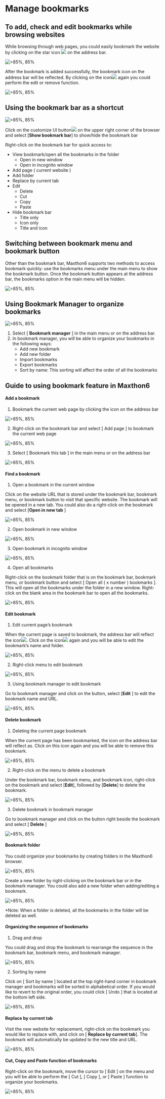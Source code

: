 # Manage bookmarks

## To add, check and edit bookmarks while browsing websites

While browsing through web pages, you could easily bookmark the website by clicking on the star icon ![](zh/images/07-1.png) on the address bar.

![](images/07-00.gif "=85%, 85%")

After the bookmark is added successfully, the bookmark icon on the address bar will be reflected. By clicking on the icon![](zh/images/07-2.png) again you could perform the edit or remove function.

![](images/07-01.gif "=85%, 85%")

## Using the bookmark bar as a shortcut

![](images/07-02.gif "=85%, 85%")

Click on the customize UI button![](zh/images/00-5.png) on the upper right corner of the browser and select [**Show bookmark bar**] to show/hide the bookmark bar

Right-click on the bookmark bar for quick access to:

- View bookmark/open all the bookmarks in the folder
  - Open in new window
  - Open in incognito window
- Add page ( current website )
- Add folder
- Replace by current tab
- Edit
  - Delete
  - Cut
  - Copy
  - Paste
- Hide bookmark bar
  - Title only
  - Icon only
  - Title and icon

## Switching between bookmark menu and bookmark button

Other than the bookmark bar, Maxthon6 supports two methods to access bookmark quickly: use the bookmarks menu under the main menu to show the bookmark button. Once the bookmark button appears at the address bar, the bookmarks option in the main menu will be hidden.

![](images/07-03.gif "=85%, 85%")

## Using Bookmark Manager to organize bookmarks

![](images/07-05.png "=85%, 85%")

1. Select [ **Bookmark manager** ] in the main menu or on the address bar.
2. In bookmark manager, you will be able to organize your bookmarks in the following ways:
   - Add new bookmark
   - Add new folder
   - Import bookmarks
   - Export bookmarks
   - Sort by name: This sorting will affect the order of all the bookmarks

## Guide to using bookmark feature in Maxthon6

#### Add a bookmark

1. Bookmark the current web page by clicking the icon on the address bar

![](images/07-06.png "=85%, 85%")

2. Right-click on the bookmark bar and select [ Add page ] to bookmark the current web page

![](images/07-07.png "=85%, 85%")

3. Select [ Bookmark this tab ] in the main menu or on the address bar

![](images/07-08.png "=85%, 85%")

#### Find a bookmark

1. Open a bookmark in the current window

Click on the website URL that is stored under the bookmark bar, bookmark menu, or bookmark button to visit that specific website. The bookmark will be opened in a new tab. You could also do a right-click on the bookmark and select [**Open in new tab** ]

![](images/07-09.gif "=85%, 85%")

2. Open bookmark in new window

![](images/07-10.png "=85%, 85%")

3. Open bookmark in incognito window

![](images/07-11.png "=85%, 85%")

4. Open all bookmarks

Right-click on the bookmark folder that is on the bookmark bar, bookmark menu, or bookmark button and select [ Open all ( x number ) bookmarks ]. This will open all the bookmarks under the folder in a new window. Right-click on the blank area in the bookmark bar to open all the bookmarks.

![](images/07-12.png "=85%, 85%")

#### Edit bookmark

1. Edit current page’s bookmark

When the current page is saved to bookmark, the address bar will reflect the icon![](zh/images/07-2.png). Click on the icon![](zh/images/07-2.png) again and you will be able to edit the bookmark’s name and folder.

![](images/07-13.png "=85%, 85%")

2. Right-click menu to edit bookmark

![](images/07-14.png "=85%, 85%")

3. Using bookmark manager to edit bookmark

Go to bookmark manager and click on the button, select [**Edit** ] to edit the bookmark name and URL.

![](images/07-15.png "=85%, 85%")

#### Delete bookmark

1. Deleting the current page bookmark

When the current page has been bookmarked, the icon on the address bar will reflect as. Click on this icon again and you will be able to remove this bookmark.

![](images/07-16.png "=85%, 85%")

2. Right-click on the menu to delete a bookmark

Under the bookmark bar, bookmark menu, and bookmark icon, right-click on the bookmark and select [**Edit**], followed by [**Delete**] to delete the bookmark.

![](images/07-17.png "=85%, 85%")

3. Delete bookmark in bookmark manager

Go to bookmark manager and click on the button right beside the bookmark and select [ **Delete** ]

![](images/07-18.png "=85%, 85%")

#### Bookmark folder

You could organize your bookmarks by creating folders in the Maxthon6 browser.

![](images/07-19.gif "=85%, 85%")

Create a new folder by right-clicking on the bookmark bar or in the bookmark manager. You could also add a new folder when adding/editing a bookmark.

![](images/07-20.png "=85%, 85%")

\*Note: When a folder is deleted, all the bookmarks in the folder will be deleted as well.

#### Organizing the sequence of bookmarks

1. Drag and drop

You could drag and drop the bookmark to rearrange the sequence in the bookmark bar, bookmark menu, and bookmark manager.

![](images/07-21.gif "=85%, 85%")

2. Sorting by name

Click on [ Sort by name ] located at the top right-hand corner in bookmark manager and bookmarks will be sorted in alphabetical order. If you would like to revert to the original order, you could click [ Undo ] that is located at the bottom left side.

![](images/07-22.gif "=85%, 85%")

#### Replace by current tab

Visit the new website for replacement, right-click on the bookmark you would like to replace with, and click on [ **Replace by current tab**]. The bookmark will automatically be updated to the new title and URL.

![](images/07-23.gif "=85%, 85%")

#### Cut, Copy and Paste function of bookmarks

Right-click on the bookmark, move the cursor to [ Edit ] on the menu and you will be able to perform the [ Cut ], [ Copy ], or [ Paste ] function to organize your bookmarks.

![](images/07-24.png "=85%, 85%")
